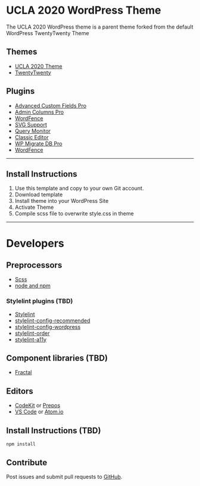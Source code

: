 # UCLA 2020 WordPress Theme
The UCLA 2020 WordPress theme is a parent theme forked from the default WordPress TwentyTwenty Theme

## Themes
- [UCLA 2020 Theme](https://github.com/ucla-ux/ucla-wordpress-starterkit.git)
- [TwentyTwenty](https://wordpress.org/themes/twentytwenty/)

## Plugins
- [Advanced Custom Fields Pro](https://www.advancedcustomfields.com)
- [Admin Columns Pro](https://www.admincolumns.com/)
- [WordFence](https://www.wordfence.com/)
- [SVG Support](https://wordpress.org/plugins/svg-support/)
- [Query Monitor](https://wordpress.org/plugins/query-monitor/)
- [Classic Editor](https://wordpress.org/plugins/classic-editor/)
- [WP Migrate DB Pro](https://deliciousbrains.com/wp-migrate-db-pro/)
- [WordFence](https://www.wordfence.com/)


---
## Install Instructions

1. Use this template and copy to your own Git account. 
1. Download template 
1. Install theme into your WordPress Site
1. Activate Theme
1. Compile scss file to overwrite style.css in theme

---
# Developers

## Preprocessors
- [Scss](https://sass-lang.com/)
- [node and npm](https://nodejs.org/en/)

### Stylelint plugins (TBD)
- [Stylelint](https://stylelint.io/)
- [stylelint-config-recommended](https://github.com/stylelint/stylelint-config-recommended)
- [stylelint-config-wordpress](https://github.com/WordPress-Coding-Standards/stylelint-config-wordpress)
- [stylelint-order](https://github.com/hudochenkov/stylelint-order)
- [stylelint-a11y](https://github.com/YozhikM/stylelint-a11y)

## Component libraries (TBD)
- [Fractal](https://fractal.build/)

## Editors
- [CodeKit](https://codekitapp.com/) or [Prepos](https://prepros.io/)
- [VS Code](https://code.visualstudio.com/) or [Atom.io](https://atom.io/)


## Install Instructions (TBD)

`npm install`

## Contribute
Post issues and submit pull requests to [GitHub](https://github.com/ucla-ux/ucla-wordpress-starterkit).

